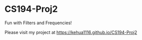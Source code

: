 # CS194-Proj2
Fun with Filters and Frequencies!

Please visit my project at https://kehua1116.github.io/CS194-Proj2
